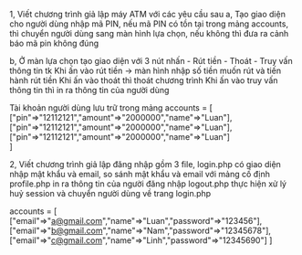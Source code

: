 1, Viết chương trình giả lập máy ATM với các yêu cầu sau 
  a, Tạo giao diện cho người dùng nhập mã PIN, 
     nếu mã PIN có tồn tại trong mảng accounts, 
     thì chuyển người dùng sang màn hình lựa chọn, 
     nếu không thì đưa ra cảnh báo mã pin không đúng 

  b, Ở màn lựa chọn tạo giao diện với 3 nút nhấn 
     - Rút tiền 
     - Thoát 
     - Truy vấn thông tin tk
     Khi ấn vào rút tiền -> màn hình nhập số tiền muốn rút và tiến hành rút tiền
     Khi ấn vào thoát thì thoát chương trình 
     Khi ấn vào truy vấn thông tin thì in ra thông tin của người dùng 
  
  Tài khoản người dùng lưu trữ trong mảng accounts = [
     ["pin"=>"12112121","amount"=>"2000000","name"=>"Luan"],
     ["pin"=>"12112121","amount"=>"2000000","name"=>"Luan"],
     ["pin"=>"12112121","amount"=>"2000000","name"=>"Luan"]  
  ]
  
2, Viết chương trình giả lập đăng nhập gồm 3 file,
  login.php có giao diện nhập mật khẩu và email, so sánh mật khẩu và email với mảng cố định 
  profile.php in ra thông tin của người đăng nhập
  logout.php thực hiện xử lý huỷ session và chuyển người dùng về trang login.php

accounts = [
["email"=>"a@gmail.com","name"=>"Luan","password"=>"123456"],
["email"=>"b@gmail.com","name"=>"Nam","password"=>"12345678"],
["email"=>"c@gmail.com","name"=>"Linh","password"=>"12345690"]
]
  